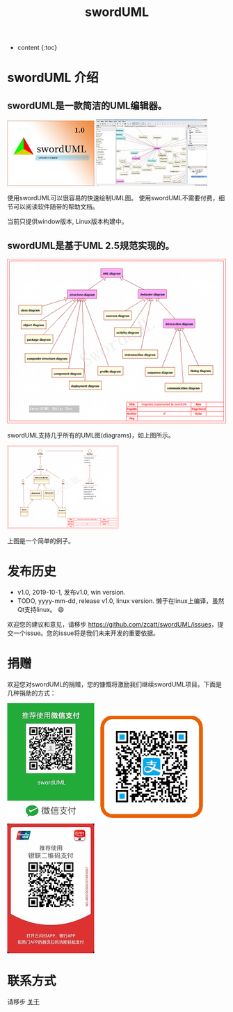 ﻿---
layout: default_cn
title: swordUML
---


* content
{:toc}


# swordUML 介绍

## swordUML是一款简洁的UML编辑器。


[![splashscreen](/assets/img/splashscreen_1_small.jpg)](/assets/img/splashscreen_1.jpg)
[![ui](/assets/img/ui_small.jpg)](/assets/img/ui.png)

使用swordUML可以很容易的快速绘制UML图。 使用swordUML不需要付费，细节可以阅读软件随带的帮助文档。

当前只提供window版本, Linux版本构建中。

## swordUML是基于UML 2.5规范实现的。

[![diagrams](/assets/img/diagrams_small.png)](/assets/img/diagrams.png)

swordUML支持几乎所有的UML图(diagrams)，如上图所示。

[![sample1](/assets/img/quickstart_small.png)](/assets/img/qickstart.png) 

上图是一个简单的例子。

# 发布历史

* v1.0, 2019-10-1,  发布v1.0, win version.
* TODO, yyyy-mm-dd, release v1.0, linux version. 懒于在linux上编译，虽然Qt支持linux。 :smile:

欢迎您的建议和意见，请移步 <https://github.com/zcatt/swordUML/issues>，提交一个issue。您的issue将是我们未来开发的重要依据。

# 捐赠

欢迎您对swordUML的捐赠，您的慷慨将激励我们继续swordUML项目。下面是几种捐助的方式：

![weixin](/assets/img/weixinshoukuan1912.jpg) 
![zhifubao](/assets/img/zhifubao1912.png)
![yunshanfu](/assets/img/yunshanfu1912.jpg)

# 联系方式

请移步 [关于](/about_cn/)


